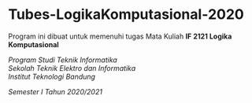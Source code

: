 # Tubes-LogikaKomputasional-2020

Program ini dibuat untuk memenuhi tugas Mata Kuliah **IF 2121 Logika Komputasional** <br />

*Program Studi Teknik Informatika* <br />
*Sekolah Teknik Elektro dan Informatika* <br />
*Institut Teknologi Bandung* <br />

*Semester I Tahun 2020/2021*
